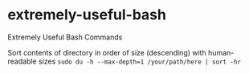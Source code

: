 # extremely-useful-bash
Extremely Useful Bash Commands

Sort contents of directory in order of size (descending) with human-readable sizes
`sudo du -h --max-depth=1 /your/path/here | sort -hr`
